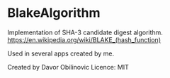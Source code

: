 # BlakeAlgorithm

Implementation of SHA-3 candidate digest algorithm.
https://en.wikipedia.org/wiki/BLAKE_(hash_function)

Used in several apps created by me.

Created by Davor Obilinovic
Licence: MIT
